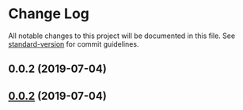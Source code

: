 # Change Log

All notable changes to this project will be documented in this file. See [standard-version](https://github.com/conventional-changelog/standard-version) for commit guidelines.

## 0.0.2 (2019-07-04)



## [0.0.2](http://github.com/forsigner/forsigner/egg-typegoose/compare/v1.3.1...v0.0.2) (2019-07-04)
